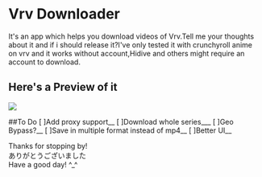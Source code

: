 # Vrv Downloader

It's an app which helps you download videos of Vrv.Tell me your thoughts about it and if i should release it?I've only tested it with crunchyroll anime on vrv and it works without account,Hidive and others might require an account to download.

## Here's a Preview of it
<img src="https://github.com/honghongleong/Vrv-Downloader/blob/master/Preview/preview%202.png"/>

##To Do
[ ]Add proxy support__
[ ]Download whole series___
[ ]Geo Bypass?__
[ ]Save in multiple format instead of mp4__
[ ]Better UI__

Thanks for stopping by!  
ありがとうございました  
Have a good day! ^_^
